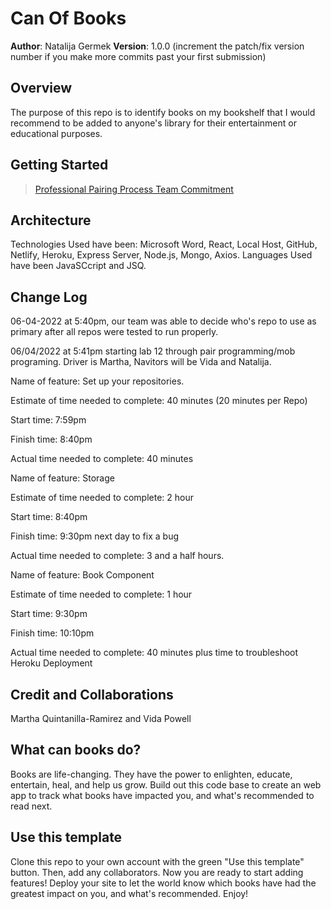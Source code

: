# Can Of Books

**Author**: Natalija Germek
**Version**: 1.0.0 (increment the patch/fix version number if you make more commits past your first submission)

## Overview

The purpose of this repo is to identify books on my bookshelf that I would recommend to be added to anyone's library for their entertainment or educational purposes.

## Getting Started

> [Professional Pairing Process Team Commitment](https://docs.google.com/document/d/15Af29g3gff3jWA2Yl0nopn2uPO59OhwrVcDkxvl2714/edit)

## Architecture

Technologies Used have been: Microsoft Word, React, Local Host, GitHub, Netlify, Heroku, Express Server, Node.js, Mongo, Axios. Languages Used have been JavaSCcript and JSQ.


## Change Log

06-04-2022 at 5:40pm, our team was able to decide who's repo to use as primary after all repos were tested to run properly.

06/04/2022 at 5:41pm starting lab 12 through pair programming/mob programing. Driver is Martha, Navitors will be Vida and Natalija.

Name of feature: Set up your repositories.

Estimate of time needed to complete: 40 minutes (20 minutes per Repo)

Start time: 7:59pm

Finish time: 8:40pm

Actual time needed to complete: 40 minutes

Name of feature: Storage

Estimate of time needed to complete: 2 hour

Start time: 8:40pm

Finish time: 9:30pm next day to fix a bug

Actual time needed to complete: 3 and a half hours.

Name of feature: Book Component

Estimate of time needed to complete: 1 hour

Start time: 9:30pm

Finish time: 10:10pm

Actual time needed to complete: 40 minutes plus time to troubleshoot Heroku Deployment

## Credit and Collaborations

Martha Quintanilla-Ramirez and Vida Powell

## What can books do?

Books are life-changing. They have the power to enlighten, educate, entertain, heal, and help us grow. Build out this code base to create an web app to track what books have impacted you, and what's recommended to read next.

## Use this template

Clone this repo to your own account with the green "Use this template" button. Then, add any collaborators. Now you are ready to start adding features! Deploy your site to let the world know which books have had the greatest impact on you, and what's recommended. Enjoy!
